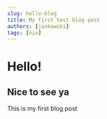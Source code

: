```yaml
---
slug: hello-blog
title: My first test blog post
authors: [jankowski]
tags: [nix]
---
```

# Hello!
## Nice to see ya

This is my first blog post
